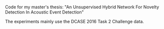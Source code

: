 Code for my master's thesis: "An Unsupervised Hybrid Network For Novelty Detection In Acoustic Event Detection"

The experiments mainly use the DCASE 2016 Task 2 Challenge data.
